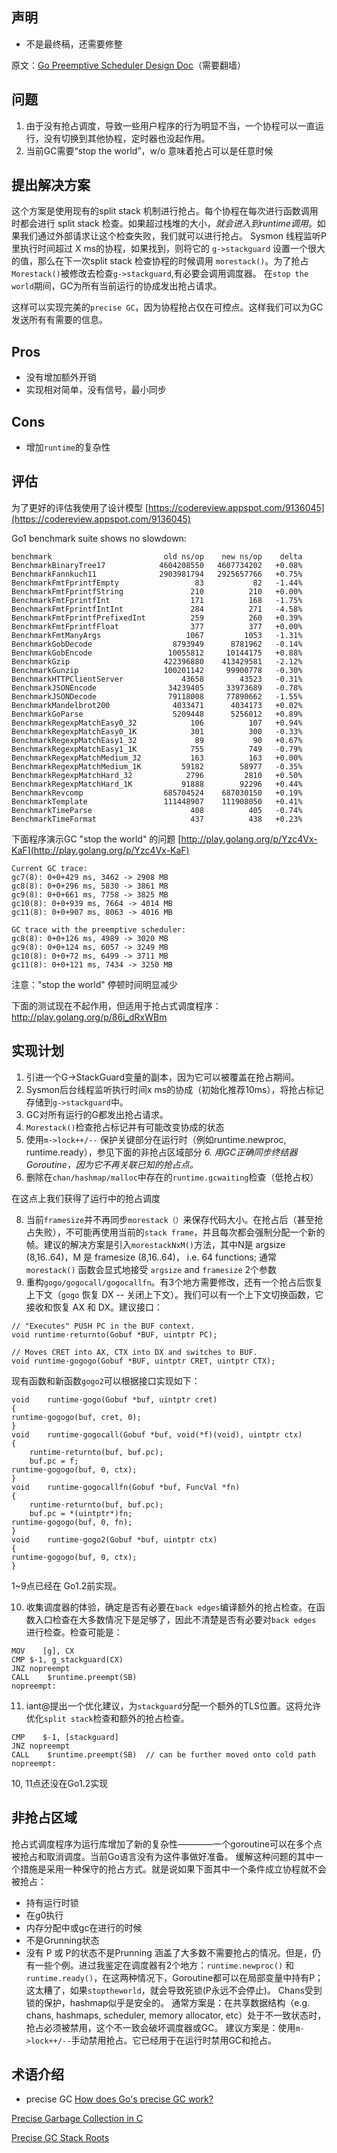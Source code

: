 ## 声明
* 不是最终稿，还需要修整

原文：[Go Preemptive Scheduler Design Doc](https://docs.google.com/document/d/1ETuA2IOmnaQ4j81AtTGT40Y4_Jr6_IDASEKg0t0dBR8/edit#heading=h.3pilqarbrc9h)（需要翻墙）



## 问题

 1. 由于没有抢占调度，导致一些用户程序的行为明显不当，一个协程可以一直运行，没有切换到其他协程，定时器也没起作用。
 2. 当前GC需要“stop the world”，w/o 意味着抢占可以是任意时候

## 提出解决方案
这个方案是使用现有的split stack 机制进行抢占。每个协程在每次进行函数调用时都会进行 split stack 检查。如果超过栈堆的大小，*就会进入到runtime调用*。如果我们通过外部请求让这个检查失败，我们就可以进行抢占。
Sysmon 线程监听P里执行时间超过 X ms的协程，如果找到，则将它的 ``` g->stackguard ``` 设置一个很大的值，那么在下一次split stack 检查协程的时候调用 ``` morestack() ```。为了抢占```Morestack()```被修改去检查```g->stackguard```,有必要会调用调度器。
在```stop the world```期间，GC为所有当前运行的协成发出抢占请求。

这样可以实现完美的```precise GC```，因为协程抢占仅在可控点。这样我们可以为GC发送所有有需要的信息。

## Pros
* 没有增加额外开销
* 实现相对简单，没有信号，最小同步

## Cons
* 增加```runtime```的复杂性

## 评估
为了更好的评估我使用了设计模型
[https://codereview.appspot.com/9136045](https://codereview.appspot.com/9136045)

Go1 benchmark suite shows no slowdown:
```
benchmark                         old ns/op    new ns/op    delta
BenchmarkBinaryTree17            4604208550   4607734202   +0.08%
BenchmarkFannkuch11              2903981794   2925657766   +0.75%
BenchmarkFmtFprintfEmpty                 83           82   -1.44%
BenchmarkFmtFprintfString               210          210   +0.00%
BenchmarkFmtFprintfInt                  171          168   -1.75%
BenchmarkFmtFprintfIntInt               284          271   -4.58%
BenchmarkFmtFprintfPrefixedInt          259          260   +0.39%
BenchmarkFmtFprintfFloat                377          377   +0.00%
BenchmarkFmtManyArgs                   1067         1053   -1.31%
BenchmarkGobDecode                  8793949      8781962   -0.14%
BenchmarkGobEncode                 10055812     10144175   +0.88%
BenchmarkGzip                     422396880    413429581   -2.12%
BenchmarkGunzip                   100201142     99900778   -0.30%
BenchmarkHTTPClientServer             43658        43523   -0.31%
BenchmarkJSONEncode                34239405     33973689   -0.78%
BenchmarkJSONDecode                79118008     77890662   -1.55%
BenchmarkMandelbrot200              4033471      4034173   +0.02%
BenchmarkGoParse                    5209448      5256012   +0.89%
BenchmarkRegexpMatchEasy0_32            106          107   +0.94%
BenchmarkRegexpMatchEasy0_1K            301          300   -0.33%
BenchmarkRegexpMatchEasy1_32             89           90   +0.67%
BenchmarkRegexpMatchEasy1_1K            755          749   -0.79%
BenchmarkRegexpMatchMedium_32           163          163   +0.00%
BenchmarkRegexpMatchMedium_1K         59182        58977   -0.35%
BenchmarkRegexpMatchHard_32            2796         2810   +0.50%
BenchmarkRegexpMatchHard_1K           91888        92296   +0.44%
BenchmarkRevcomp                  685704524    687030150   +0.19%
BenchmarkTemplate                 111448907    111908050   +0.41%
BenchmarkTimeParse                      408          405   -0.74%
BenchmarkTimeFormat                     437          438   +0.23%
```

下面程序演示GC "stop the world" 的问题
[http://play.golang.org/p/Yzc4Vx-KaF](http://play.golang.org/p/Yzc4Vx-KaF)
```
Current GC trace:
gc7(8): 0+0+429 ms, 3462 -> 2908 MB
gc8(8): 0+0+296 ms, 5830 -> 3861 MB
gc9(8): 0+0+661 ms, 7758 -> 3825 MB
gc10(8): 0+0+939 ms, 7664 -> 4014 MB
gc11(8): 0+0+907 ms, 8063 -> 4016 MB

GC trace with the preemptive scheduler:
gc8(8): 0+0+126 ms, 4989 -> 3020 MB
gc9(8): 0+0+124 ms, 6057 -> 3249 MB
gc10(8): 0+0+72 ms, 6499 -> 3711 MB
gc11(8): 0+0+121 ms, 7434 -> 3250 MB
```

注意："stop the world" 停顿时间明显减少

下面的测试现在不起作用，但适用于抢占式调度程序：
[http://play.golang.org/p/86i_dRxWBm
](http://play.golang.org/p/86i_dRxWBm)

## 实现计划

 1. 引进一个G->StackGuard变量的副本，因为它可以被覆盖在抢占期间。
 2. Sysmon后台线程监听执行时间x ms的协成（初始化推荐10ms），将抢占标记存储到```g->stackguard```中。
 3. GC对所有运行的G都发出抢占请求。
 4. ```Morestack()```检查抢占标记并有可能改变协成的状态
 5. 使用```m->lock++/--``` 保护关键部分在运行时（例如runtime.newproc, runtime.ready），参见下面的非抢占区域部分
 *6. 用GC正确同步终结器Goroutine，因为它不再关联已知的抢占点。*
 7. 删除在```chan/hashmap/malloc```中存在的```runtime.gcwaiting```检查（低抢占权）
 
 在这点上我们获得了运行中的抢占调度

 8. 当前```framesize```并不再同步```morestack（）```来保存代码大小。在抢占后（甚至抢占失败），不可能再使用当前的```stack frame```，并且每次都会强制分配一个新的帧。建议的解决方案是引入```morestackNxM()```方法，其中N是 argsize (8,16..64)，M 是 framesize (8,16..64)， i.e. 64 functions; 通常 ```morestack()``` 函数会显式地接受 ```argsize``` and ```framesize``` 2个参数
 9. 重构```gogo/gogocall/gogocallfn```。有3个地方需要修改，还有一个抢占后恢复上下文（```gogo``` 恢复 DX -- 关闭上下文）。我们可以有一个上下文切换函数，它接收和恢复 AX 和 DX。建议接口：
```
// "Executes" PUSH PC in the BUF context.
void runtime·returnto(Gobuf *BUF, uintptr PC);

// Moves CRET into AX, CTX into DX and switches to BUF.
void runtime·gogogo(Gobuf *BUF, uintptr CRET, uintptr CTX);
```
现有函数和新函数```gogo2```可以根据接口实现如下：
```
void	runtime·gogo(Gobuf *buf, uintptr cret)
{
runtime·gogogo(buf, cret, 0);
}
void	runtime·gogocall(Gobuf *buf, void(*f)(void), uintptr ctx)
{
	runtime·returnto(buf, buf.pc);
	buf.pc = f;
runtime·gogogo(buf, 0, ctx);
}
void	runtime·gogocallfn(Gobuf *buf, FuncVal *fn)
{
	runtime·returnto(buf, buf.pc);
	buf.pc = *(uintptr*)fn;
runtime·gogogo(buf, 0, fn);
}
void	runtime·gogo2(Gobuf *buf, uintptr ctx)
{
runtime·gogogo(buf, 0, ctx);
}
```
1~9点已经在 Go1.2前实现。

 10. 收集调度器的体验，确定是否有必要在```back edges```编译额外的抢占检查。在函数入口检查在大多数情况下是足够了，因此不清楚是否有必要对```back edges``` 进行检查。检查可能是：
 ```
 MOV	[g], CX
CMP	$-1, g_stackguard(CX)
JNZ	nopreempt
CALL	$runtime.preempt(SB)
nopreempt:
 ```
 
 11. iant@提出一个优化建议，为```stackguard```分配一个额外的TLS位置。这将允许优化```split stack```检查和额外的抢占检查。
 ```
 CMP	$-1, [stackguard]
JNZ	nopreempt
CALL	$runtime.preempt(SB)  // can be further moved onto cold path
nopreempt:
 ```
 10, 11点还没在Go1.2实现
 
 

 
 ## 非抢占区域
 抢占式调度程序为运行库增加了新的复杂性————一个goroutine可以在多个点被抢占和取消调度。当前Go语言没有为这件事做好准备。
 缓解这种问题的其中一个措施是采用一种保守的抢占方式。就是说如果下面其中一个条件成立协程就不会被抢占：
 * 持有运行时锁
 * 在g0执行
 * 内存分配中或gc在进行的时候
 * 不是Grunning状态
 * 没有 P 或 P的状态不是Prunning
 涵盖了大多数不需要抢占的情况。但是，仍有一些个例。进过我鉴定在调度器有2个地方：```runtime.newproc()``` 和 ```runtime.ready()```，在这两种情况下，Goroutine都可以在局部变量中持有P；这太糟了，如果```stoptheworld```，就会导致死锁(P永远不会停止)。
Chans受到锁的保护，hashmap似乎是安全的。
通常方案是：在共享数据结构（e.g. chans, hashmaps, scheduler, memory allocator, etc）处于不一致状态时，抢占必须被禁用，这个不一致会破坏调度器或GC。
建议方案是：使用```m->lock++/--```手动禁用抢占。它已经用于在运行时禁用GC和抢占。
 
 
## 术语介绍
*  precise GC
[How does Go's precise GC work?](https://stackoverflow.com/questions/26422896/how-does-gos-precise-gc-work)

[Precise Garbage Collection in C](https://www2.cs.arizona.edu/~collberg/Teaching/553/2011/Resources/pankhuri-slides.pdf)

[Precise GC Stack Roots](https://docs.google.com/document/d/13v_u3UrN2pgUtPnH4y-qfmlXwEEryikFu0SQiwk35SA/pub)
